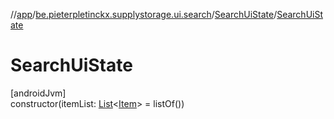 //[app](../../../index.md)/[be.pieterpletinckx.supplystorage.ui.search](../index.md)/[SearchUiState](index.md)/[SearchUiState](-search-ui-state.md)

# SearchUiState

[androidJvm]\
constructor(itemList: [List](https://kotlinlang.org/api/latest/jvm/stdlib/kotlin.collections/-list/index.html)&lt;[Item](../../be.pieterpletinckx.supplystorage.data.item/-item/index.md)&gt; = listOf())
